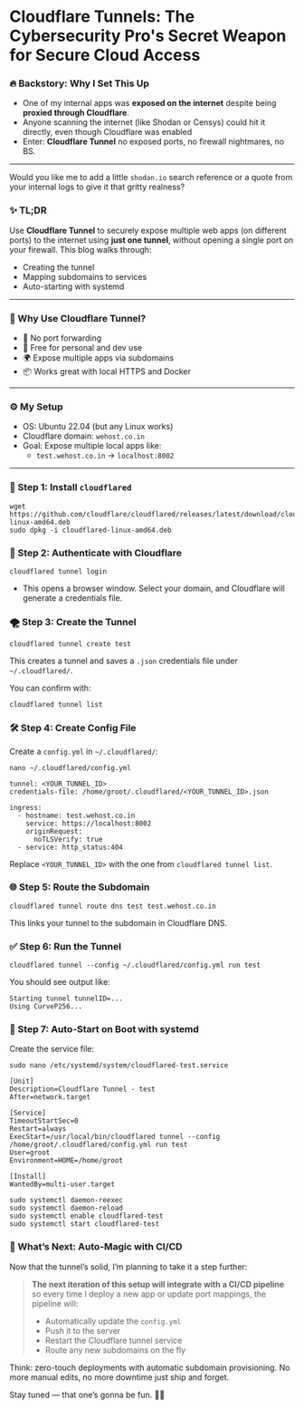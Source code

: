# Cloudflare Tunnels: The Cybersecurity Pro's Secret Weapon for Secure Cloud Access

### 🔥 Backstory: Why I Set This Up

* One of my internal apps was **exposed on the internet**  despite being **proxied through Cloudflare**.
* Anyone scanning the internet (like Shodan or Censys) could hit it directly, even though Cloudflare was enabled
* Enter: **Cloudflare Tunnel**  no exposed ports, no firewall nightmares, no BS.

***

Would you like me to add a little `shodan.io` search reference or a quote from your internal logs to give it that gritty realness?

### ✨ TL;DR

Use **Cloudflare Tunnel** to securely expose multiple web apps (on different ports) to the internet using **just one tunnel**, without opening a single port on your firewall. This blog walks through:

* Creating the tunnel
* Mapping subdomains to services
* Auto-starting with systemd

***

### 🧠 Why Use Cloudflare Tunnel?

* 🔐 No port forwarding
* 💸 Free for personal and dev use
* 🌍 Expose multiple apps via subdomains
* 📦 Works great with local HTTPS and Docker

***

### ⚙️ My Setup

* OS: Ubuntu 22.04 (but any Linux works)
* Cloudflare domain: `wehost.co.in`
* Goal: Expose multiple local apps like:
  * `test.wehost.co.in` → `localhost:8002`

***

### 🚀 Step 1: Install `cloudflared`

```
wget https://github.com/cloudflare/cloudflared/releases/latest/download/cloudflared-linux-amd64.deb
sudo dpkg -i cloudflared-linux-amd64.deb
```

### 🔐 Step 2: Authenticate with Cloudflare

```
cloudflared tunnel login
```

* This opens a browser window. Select your domain, and Cloudflare will generate a credentials file.

### 🌪️ Step 3: Create the Tunnel

```
cloudflared tunnel create test
```

This creates a tunnel and saves a `.json` credentials file under `~/.cloudflared/`.

You can confirm with:

```
cloudflared tunnel list
```

### 🛠️ Step 4: Create Config File

Create a `config.yml` in `~/.cloudflared/`:

```
nano ~/.cloudflared/config.yml
```

```
tunnel: <YOUR_TUNNEL_ID>
credentials-file: /home/groot/.cloudflared/<YOUR_TUNNEL_ID>.json

ingress:
  - hostname: test.wehost.co.in
    service: https://localhost:8002
    originRequest:
      noTLSVerify: true
  - service: http_status:404

```

Replace `<YOUR_TUNNEL_ID>` with the one from `cloudflared tunnel list`.

### 🌐 Step 5: Route the Subdomain

```
cloudflared tunnel route dns test test.wehost.co.in
```

This links your tunnel to the subdomain in Cloudflare DNS.

### ✅ Step 6: Run the Tunnel

```
cloudflared tunnel --config ~/.cloudflared/config.yml run test
```

You should see output like:

```
Starting tunnel tunnelID=...
Using CurveP256...
```

### 🔁 Step 7: Auto-Start on Boot with systemd

Create the service file:

```
sudo nano /etc/systemd/system/cloudflared-test.service
```

```
[Unit]
Description=Cloudflare Tunnel - test
After=network.target

[Service]
TimeoutStartSec=0
Restart=always
ExecStart=/usr/local/bin/cloudflared tunnel --config /home/groot/.cloudflared/config.yml run test
User=groot
Environment=HOME=/home/groot

[Install]
WantedBy=multi-user.target

```

```
sudo systemctl daemon-reexec
sudo systemctl daemon-reload
sudo systemctl enable cloudflared-test
sudo systemctl start cloudflared-test
```

### 🔮 What’s Next: Auto-Magic with CI/CD

Now that the tunnel’s solid, I’m planning to take it a step further:

> **The next iteration of this setup will integrate with a CI/CD pipeline** so every time I deploy a new app or update port mappings, the pipeline will:
>
> * Automatically update the `config.yml`
> * Push it to the server
> * Restart the Cloudflare tunnel service
> * Route any new subdomains on the fly

Think: zero-touch deployments with automatic subdomain provisioning. No more manual edits, no more downtime  just ship and forget.

Stay tuned — that one’s gonna be fun. 🔧🚀
